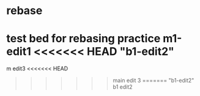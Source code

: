 # rebase
test bed for rebasing practice
m1-edit1 
<<<<<<< HEAD
"b1-edit2" 
=======
m edit3 
<<<<<<< HEAD
>>>>>>> main edit 3
=======
"b1-edit2" 
>>>>>>> b1 edit2
